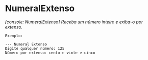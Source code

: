 # NumeralExtenso
*[console: NumeralExtenso] Receba um número inteiro e exiba-o por extenso.*

`Exemplo:`

```
--- Numeral Extenso
Digite qualquer número: 125
Número por extenso: cento e vinte e cinco
```

